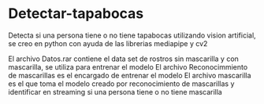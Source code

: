 # Detectar-tapabocas
Detecta si una persona tiene o no tiene tapabocas utilizando vision artificial, se creo en python con ayuda de las  librerias mediapipe y cv2


El archivo Datos.rar contiene el data set  de rostros sin mascarilla y con mascarilla, se utiliza para entrenar el modelo
El archivo Reconocimmiento de mascarillas es el encargado de entrenar el modelo
El archivo mascarilla es el que toma el modelo creado por reconocimiento de mascarillas y identificar en streaming si una persona tiene o no tiene mascarilla
